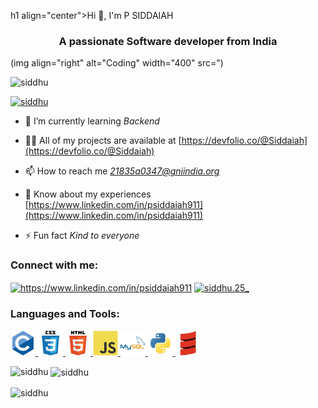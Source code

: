 h1 align="center">Hi 👋, I'm P SIDDAIAH</h1>
<h3 align="center">A passionate Software developer from India</h3>
(img align="right" alt="Coding" width="400" src=")

<p align="left"> <img src="https://komarev.com/ghpvc/?username=siddhu&label=Profile%20views&color=0e75b6&style=flat" alt="siddhu" /> </p>

<p align="left"> <a href="https://github.com/ryo-ma/github-profile-trophy"><img src="https://github-profile-trophy.vercel.app/?username=siddhu" alt="siddhu" /></a> </p>

- 🌱 I’m currently learning *Backend*

- 👨‍💻 All of my projects are available at [https://devfolio.co/@Siddaiah](https://devfolio.co/@Siddaiah)

- 📫 How to reach me *21835a0347@gniindia.org*

- 📄 Know about my experiences [https://www.linkedin.com/in/psiddaiah911](https://www.linkedin.com/in/psiddaiah911)

- ⚡ Fun fact *Kind to everyone*

<h3 align="left">Connect with me:</h3>
<p align="left">
<a href="https://linkedin.com/in/https://www.linkedin.com/in/psiddaiah911" target="blank"><img align="center" src="https://raw.githubusercontent.com/rahuldkjain/github-profile-readme-generator/master/src/images/icons/Social/linked-in-alt.svg" alt="https://www.linkedin.com/in/psiddaiah911" height="30" width="40" /></a>
<a href="https://instagram.com/siddhu.25_" target="blank"><img align="center" src="https://raw.githubusercontent.com/rahuldkjain/github-profile-readme-generator/master/src/images/icons/Social/instagram.svg" alt="siddhu.25_" height="30" width="40" /></a>
</p>

<h3 align="left">Languages and Tools:</h3>
<p align="left"> <a href="https://www.cprogramming.com/" target="_blank" rel="noreferrer"> <img src="https://raw.githubusercontent.com/devicons/devicon/master/icons/c/c-original.svg" alt="c" width="40" height="40"/> </a> <a href="https://www.w3schools.com/css/" target="_blank" rel="noreferrer"> <img src="https://raw.githubusercontent.com/devicons/devicon/master/icons/css3/css3-original-wordmark.svg" alt="css3" width="40" height="40"/> </a> <a href="https://www.w3.org/html/" target="_blank" rel="noreferrer"> <img src="https://raw.githubusercontent.com/devicons/devicon/master/icons/html5/html5-original-wordmark.svg" alt="html5" width="40" height="40"/> </a> <a href="https://developer.mozilla.org/en-US/docs/Web/JavaScript" target="_blank" rel="noreferrer"> <img src="https://raw.githubusercontent.com/devicons/devicon/master/icons/javascript/javascript-original.svg" alt="javascript" width="40" height="40"/> </a> <a href="https://www.mysql.com/" target="_blank" rel="noreferrer"> <img src="https://raw.githubusercontent.com/devicons/devicon/master/icons/mysql/mysql-original-wordmark.svg" alt="mysql" width="40" height="40"/> </a> <a href="https://www.python.org" target="_blank" rel="noreferrer"> <img src="https://raw.githubusercontent.com/devicons/devicon/master/icons/python/python-original.svg" alt="python" width="40" height="40"/> </a> <a href="https://www.scala-lang.org" target="_blank" rel="noreferrer"> <img src="https://raw.githubusercontent.com/devicons/devicon/master/icons/scala/scala-original.svg" alt="scala" width="40" height="40"/> </a> </p>

<p><img align="left" src="https://github-readme-stats.vercel.app/api/top-langs?username=siddhu&show_icons=true&locale=en&layout=compact" alt="siddhu" /></p>

<p>&nbsp;<img align="center" src="https://github-readme-stats.vercel.app/api?username=siddhu&show_icons=true&locale=en" alt="siddhu" /></p>

<p><img align="center" src="https://github-readme-streak-stats.herokuapp.com/?user=siddhu&" alt="siddhu" /></p>
